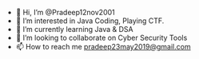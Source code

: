 - 👋 Hi, I’m @Pradeep12nov2001
- 👀 I’m interested in Java Coding, Playing CTF.
- 🌱 I’m currently learning Java & DSA
- 💞️ I’m looking to collaborate on Cyber Security Tools
- 📫 How to reach me pradeep23may2019@gmail.com

<!---
Pradeep12nov2001/Pradeep12nov2001 is a ✨ special ✨ repository because its `README.md` (this file) appears on your GitHub profile.
You can click the Preview link to take a look at your changes.
--->
